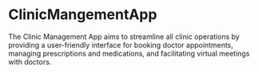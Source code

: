 # ClinicMangementApp
The Clinic Management App aims to streamline all clinic operations by providing a user-friendly interface for booking doctor appointments, managing prescriptions and medications, and facilitating virtual meetings with doctors.
